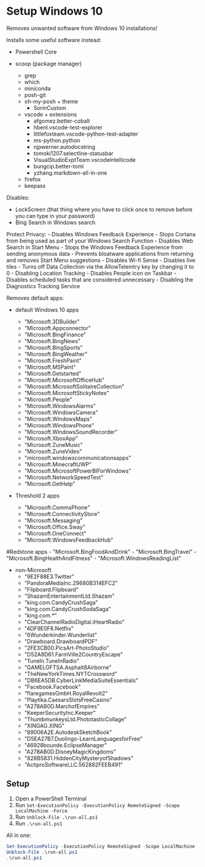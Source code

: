 # Setup Windows 10

Removes unwanted software from Windows 10 installations!

Installs some useful software instead:

- Powershell Core

- scoop (package manager)
    - grep
    - which
    - miniconda
    - posh-git
    - oh-my-posh + theme
        - SorinCustom
    - vscode + extensions
        - afgomez.better-cobalt
        - hbenl.vscode-test-explorer
        - littlefoxteam.vscode-python-test-adapter
        - ms-python.python
        - njpwerner.autodocstring
        - tomoki1207.selectline-statusbar
        - VisualStudioExptTeam.vscodeintellicode
        - bungcip.better-toml
        - yzhang.markdown-all-in-one
    - firefox
    - keepass

Disables:

- LockScreen (that thing where you have to click once to remove before you can type in your password)
- Bing Search in Windows search

Protect Privacy:
    - Disables Windows Feedback Experience
    - Stops Cortana from being used as part of your Windows Search Function
    - Disables Web Search in Start Menu
    - Stops the Windows Feedback Experience from sending anonymous data
    - Prevents bloatware applications from returning and removes Start Menu suggestions
    - Disables Wi-fi Sense
    - Disables live tiles
    - Turns off Data Collection via the AllowTelemtry key by changing it to 0
    - Disabling Location Tracking
    - Disables People icon on Taskbar
    - Disables scheduled tasks that are considered unnecessary 
    - Disabling the Diagnostics Tracking Service


Removes default apps:

- default Windows 10 apps
    - "Microsoft.3DBuilder"
    - "Microsoft.Appconnector"
    - "Microsoft.BingFinance"
    - "Microsoft.BingNews"
    - "Microsoft.BingSports"
    - "Microsoft.BingWeather"
    - "Microsoft.FreshPaint"
    - "Microsoft.MSPaint"
    - "Microsoft.Getstarted"
    - "Microsoft.MicrosoftOfficeHub"
    - "Microsoft.MicrosoftSolitaireCollection"
    - "Microsoft.MicrosoftStickyNotes"
    - "Microsoft.People"
    - "Microsoft.WindowsAlarms"
    - "Microsoft.WindowsCamera"
    - "Microsoft.WindowsMaps"
    - "Microsoft.WindowsPhone"
    - "Microsoft.WindowsSoundRecorder"
    - "Microsoft.XboxApp"
    - "Microsoft.ZuneMusic"
    - "Microsoft.ZuneVideo"
    - "microsoft.windowscommunicationsapps"
    - "Microsoft.MinecraftUWP"
    - "Microsoft.MicrosoftPowerBIForWindows"
    - "Microsoft.NetworkSpeedTest"
    - "Microsoft.GetHelp"

- Threshold 2 apps
    - "Microsoft.CommsPhone"
    - "Microsoft.ConnectivityStore"
    - "Microsoft.Messaging"
    - "Microsoft.Office.Sway"
    - "Microsoft.OneConnect"
    - "Microsoft.WindowsFeedbackHub"

#Redstone apps
    - "Microsoft.BingFoodAndDrink"
    - "Microsoft.BingTravel"
    - "Microsoft.BingHealthAndFitness"
    - "Microsoft.WindowsReadingList"

- non-Microsoft
    - "9E2F88E3.Twitter"
    - "PandoraMediaInc.29680B314EFC2"
    - "Flipboard.Flipboard"
    - "ShazamEntertainmentLtd.Shazam"
    - "king.com.CandyCrushSaga"
    - "king.com.CandyCrushSodaSaga"
    - "king.com.*"
    - "ClearChannelRadioDigital.iHeartRadio"
    - "4DF9E0F8.Netflix"
    - "6Wunderkinder.Wunderlist"
    - "Drawboard.DrawboardPDF"
    - "2FE3CB00.PicsArt-PhotoStudio"
    - "D52A8D61.FarmVille2CountryEscape"
    - "TuneIn.TuneInRadio"
    - "GAMELOFTSA.Asphalt8Airborne"
    - "TheNewYorkTimes.NYTCrossword"
    - "DB6EA5DB.CyberLinkMediaSuiteEssentials"
    - "Facebook.Facebook"
    - "flaregamesGmbH.RoyalRevolt2"
    - "Playtika.CaesarsSlotsFreeCasino"
    - "A278AB0D.MarchofEmpires"
    - "KeeperSecurityInc.Keeper"
    - "ThumbmunkeysLtd.PhototasticCollage"
    - "XINGAG.XING"
    - "89006A2E.AutodeskSketchBook"
    - "D5EA27B7.Duolingo-LearnLanguagesforFree"
    - "46928bounde.EclipseManager"
    - "A278AB0D.DisneyMagicKingdoms"
    - "828B5831.HiddenCityMysteryofShadows"
    - "ActiproSoftwareLLC.562882FEEB491"


## Setup

1. Open a PowerShell Terminal
2. Run `Set-ExecutionPolicy -ExecutionPolicy RemoteSigned -Scope LocalMachine -Force`
3. Run `Unblock-File .\run-all.ps1`
4. Run `.\run-all.ps1`

All in one:
```powershell
Set-ExecutionPolicy -ExecutionPolicy RemoteSigned -Scope LocalMachine -Force
Unblock-File .\run-all.ps1
.\run-all.ps1
```